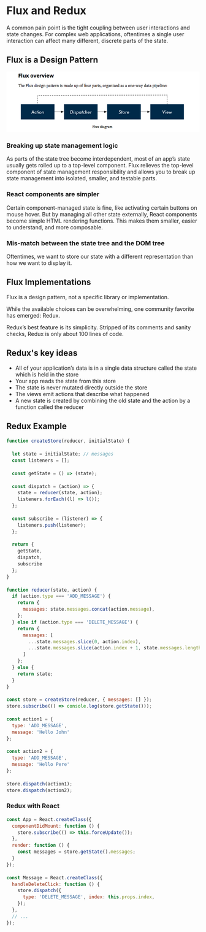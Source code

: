 # Flux and Redux

A common pain point is the tight coupling between user interactions and state changes. For complex web applications, oftentimes a single user interaction can affect many different, discrete parts of the state.

## Flux is a Design Pattern

![flux overview](./images/flux-overview.png "Flux Overview")

### Breaking up state management logic

As parts of the state tree become interdependent, most of an app’s state usually gets rolled up to a top-level component. Flux relieves the top-level component of state management responsibility and allows you to break up state management into isolated, smaller, and testable parts.

### React components are simpler

Certain component-managed state is fine, like activating certain buttons on mouse hover. But by managing all other state externally, React components become simple HTML rendering functions. This makes them smaller, easier to understand, and more composable.

### Mis-match between the state tree and the DOM tree

Oftentimes, we want to store our state with a different representation than how we want to display it.

## Flux Implementations

Flux is a design pattern, not a specific library or implementation.

While the available choices can be overwhelming, one community favorite has emerged: Redux.

Redux’s best feature is its simplicity. Stripped of its comments and sanity checks, Redux is only about 100 lines of code.

## Redux's key ideas

* All of your application’s data is in a single data structure called the state which is held in the
store
* Your app reads the state from this store
* The state is never mutated directly outside the store
* The views emit actions that describe what happened
* A new state is created by combining the old state and the action by a function called the
reducer

## Redux Example

```js
function createStore(reducer, initialState) {

  let state = initialState; // messages
  const listeners = [];

  const getState = () => (state);

  const dispatch = (action) => {
    state = reducer(state, action);
    listeners.forEach((l) => l());
  };

  const subscribe = (listener) => {
    listeners.push(listener);
  };

  return {
    getState,
    dispatch,
    subscribe
  };
}

function reducer(state, action) {
  if (action.type === 'ADD_MESSAGE') {
    return {
      messages: state.messages.concat(action.message),
    };
  } else if (action.type === 'DELETE_MESSAGE') {
    return {
      messages: [
        ...state.messages.slice(0, action.index),
        ...state.messages.slice(action.index + 1, state.messages.length)
      ]
    };
  } else {
    return state;
  }
}

const store = createStore(reducer, { messages: [] });
store.subscribe(() => console.log(store.getState()));

const action1 = {
  type: 'ADD_MESSAGE',
  message: 'Hello John'
};

const action2 = {
  type: 'ADD_MESSAGE',
  message: 'Hello Pere'
};

store.dispatch(action1);
store.dispatch(action2);
```

### Redux with React

```js
const App = React.createClass({
  componentDidMount: function () {
    store.subscribe(() => this.forceUpdate());
  },
  render: function () {
    const messages = store.getState().messages;
  }
});

const Message = React.createClass({
  handleDeleteClick: function () {
    store.dispatch({
      type: 'DELETE_MESSAGE', index: this.props.index,
    });
  },
  // ...
});
```